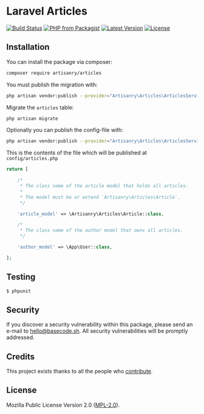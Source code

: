 # Laravel Articles

[![Build Status](https://img.shields.io/travis/artisanry/Articles/master.svg?style=flat-square)](https://travis-ci.org/artisanry/Articles)
[![PHP from Packagist](https://img.shields.io/packagist/php-v/artisanry/articles.svg?style=flat-square)]()
[![Latest Version](https://img.shields.io/github/release/artisanry/Articles.svg?style=flat-square)](https://github.com/artisanry/Articles/releases)
[![License](https://img.shields.io/packagist/l/artisanry/Articles.svg?style=flat-square)](https://packagist.org/packages/artisanry/Articles)

## Installation

You can install the package via composer:

```bash
composer require artisanry/articles
```

You must publish the migration with:

```bash
php artisan vendor:publish --provider="Artisanry\Articles\ArticlesServiceProvider" --tag="migrations"
```

Migrate the `articles` table:

```bash
php artisan migrate
```

Optionally you can publish the config-file with:

```bash
php artisan vendor:publish --provider="Artisanry\Articles\ArticlesServiceProvider" --tag="config"
```

This is the contents of the file which will be published at `config/articles.php`

```php
return [

    /*
     * The class name of the article model that holds all articles.
     *
     * The model must be or extend `Artisanry\Articles\Article`.
     */

    'article_model' => \Artisanry\Articles\Article::class,

    /*
     * The class name of the author model that owns all articles.
     */

    'author_model' => \App\User::class,

];
```

## Testing

``` bash
$ phpunit
```

## Security

If you discover a security vulnerability within this package, please send an e-mail to hello@basecode.sh. All security vulnerabilities will be promptly addressed.

## Credits

This project exists thanks to all the people who [contribute](../../contributors).

## License

Mozilla Public License Version 2.0 ([MPL-2.0](./LICENSE)).
